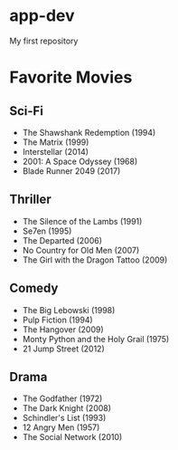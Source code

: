 # app-dev
My first repository

# Favorite Movies

## Sci-Fi

* The Shawshank Redemption (1994)
* The Matrix (1999)
* Interstellar (2014)
* 2001: A Space Odyssey (1968)
* Blade Runner 2049 (2017)

## Thriller

* The Silence of the Lambs (1991)
* Se7en (1995)
* The Departed (2006)
* No Country for Old Men (2007)
* The Girl with the Dragon Tattoo (2009)

## Comedy

* The Big Lebowski (1998)
* Pulp Fiction (1994)
* The Hangover (2009)
* Monty Python and the Holy Grail (1975)
* 21 Jump Street (2012)

## Drama

* The Godfather (1972)
* The Dark Knight (2008)
* Schindler's List (1993)
* 12 Angry Men (1957)
* The Social Network (2010)

